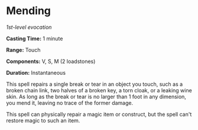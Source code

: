 # Mending
_1st-level evocation_

   
__Casting Time:__ 1 minute
   
__Range:__ Touch
   
__Components:__ V, S, M (2 loadstones)
   
__Duration:__ Instantaneous

This spell repairs a single break or tear in an object you touch, such as a broken chain link, two halves of a broken key, a torn cloak, or a leaking wine skin. As long as the break or tear is no larger than 1 foot in any dimension, you mend it, leaving no trace of the former damage. 

This spell can physically repair a magic item or construct, but the spell can't restore magic to such an item. 
